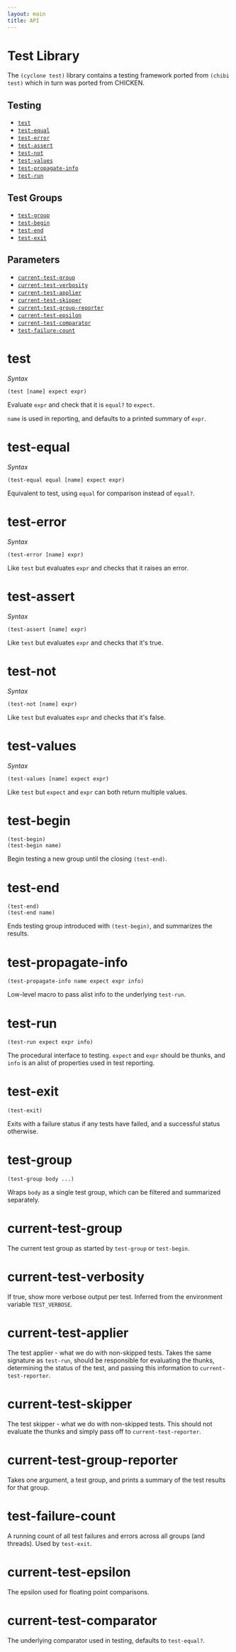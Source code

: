 ```yaml
---
layout: main
title: API
---
```


# Test Library

The `(cyclone test)` library contains a testing framework ported from `(chibi test)` which in turn was ported from CHICKEN.

## Testing
- [`test`](#test)
- [`test-equal`](#test-equal)
- [`test-error`](#test-error)
- [`test-assert`](#test-assert)
- [`test-not`](#test-not)
- [`test-values`](#test-values)
- [`test-propagate-info`](#test-propagate-info)
- [`test-run`](#test-run)

## Test Groups
- [`test-group`](#test-group)
- [`test-begin`](#test-begin)
- [`test-end`](#test-end)
- [`test-exit`](#test-exit)

## Parameters
- [`current-test-group`](#current-test-group)
- [`current-test-verbosity`](#current-test-verbosity)
- [`current-test-applier`](#current-test-applier)
- [`current-test-skipper`](#current-test-skipper)
- [`current-test-group-reporter`](#current-test-group-reporter)
- [`current-test-epsilon`](#current-test-epsilon)
- [`current-test-comparator`](#current-test-comparator)
- [`test-failure-count`](#test-failure-count)

# test

*Syntax*

    (test [name] expect expr)

Evaluate `expr` and check that it is `equal?` to `expect`. 

`name` is used in reporting, and defaults to a printed summary of `expr`.

# test-equal

*Syntax*

    (test-equal equal [name] expect expr)

Equivalent to test, using `equal` for comparison instead of `equal?`.

# test-error

*Syntax*

    (test-error [name] expr)

Like `test` but evaluates `expr` and checks that it raises an error.

# test-assert

*Syntax*

    (test-assert [name] expr)

Like `test` but evaluates `expr` and checks that it's true.

# test-not

*Syntax*

    (test-not [name] expr)

Like `test` but evaluates `expr` and checks that it's false.

# test-values

*Syntax*

    (test-values [name] expect expr)

Like `test` but `expect` and `expr` can both return multiple values.

# test-begin

    (test-begin)
    (test-begin name)

Begin testing a new group until the closing `(test-end)`.

# test-end

    (test-end)
    (test-end name)

Ends testing group introduced with `(test-begin)`, and summarizes the results.

# test-propagate-info

    (test-propagate-info name expect expr info)

Low-level macro to pass alist info to the underlying `test-run`.

# test-run

    (test-run expect expr info)

The procedural interface to testing. `expect` and `expr` should be thunks, and `info` is an alist of properties used in test reporting.

# test-exit

    (test-exit)

Exits with a failure status if any tests have failed, and a successful status otherwise.

# test-group

    (test-group body ...)

Wraps `body` as a single test group, which can be filtered and summarized separately.

# current-test-group

The current test group as started by `test-group` or `test-begin`.

# current-test-verbosity

If true, show more verbose output per test. Inferred from the environment variable `TEST_VERBOSE`.

# current-test-applier

The test applier - what we do with non-skipped tests. Takes the same signature as `test-run`, should be responsible for evaluating the thunks, determining the status of the test, and passing this information to `current-test-reporter`.

# current-test-skipper

The test skipper - what we do with non-skipped tests. This should not evaluate the thunks and simply pass off to `current-test-reporter`.

# current-test-group-reporter

Takes one argument, a test group, and prints a summary of the test results for that group.

# test-failure-count

A running count of all test failures and errors across all groups (and threads). Used by `test-exit`.

# current-test-epsilon

The epsilon used for floating point comparisons.

# current-test-comparator

The underlying comparator used in testing, defaults to `test-equal?`.

